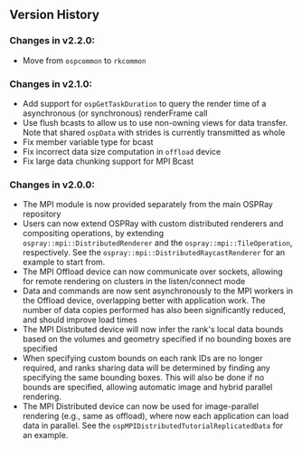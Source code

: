 Version History
---------------

### Changes in v2.2.0:
-   Move from `ospcommon` to `rkcommon`

### Changes in v2.1.0:

-   Add support for `ospGetTaskDuration` to query the render time of a
    asynchronous (or synchronous) renderFrame call
-   Use flush bcasts to allow us to use non-owning views for data
    transfer. Note that shared `ospData` with strides is currently
    transmitted as whole
-   Fix member variable type for bcast
-   Fix incorrect data size computation in `offload` device
-   Fix large data chunking support for MPI Bcast

### Changes in v2.0.0:

-   The MPI module is now provided separately from the main OSPRay
    repository
-   Users can now extend OSPRay with custom distributed renderers and
    compositing operations, by extending
    `ospray::mpi::DistributedRenderer` and the
    `ospray::mpi::TileOperation`, respectively. See the
    `ospray::mpi::DistributedRaycastRenderer` for an example to start
    from.
-   The MPI Offload device can now communicate over sockets, allowing
    for remote rendering on clusters in the listen/connect mode
-   Data and commands are now sent asynchronously to the MPI workers in
    the Offload device, overlapping better with application work. The
    number of data copies performed has also been significantly reduced,
    and should improve load times
-   The MPI Distributed device will now infer the rank's local data
    bounds based on the volumes and geometry specified if no bounding
    boxes are specified
-   When specifying custom bounds on each rank IDs are no longer
    required, and ranks sharing data will be determined by finding any
    specifying the same bounding boxes. This will also be done if no
    bounds are specified, allowing automatic image and hybrid parallel
    rendering.
-   The MPI Distributed device can now be used for image-parallel
    rendering (e.g., same as offload), where now each application can
    load data in parallel. See the
    `ospMPIDistributedTutorialReplicatedData` for an example.
